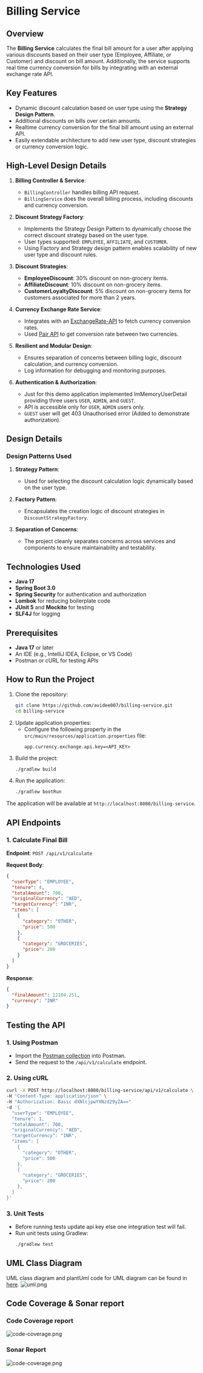# Billing Service

## Overview

The **Billing Service** calculates the final bill amount for a user after applying various discounts based on their user
type (Employee, Affiliate, or Customer) and discount on bill amount. Additionally, the service supports real time
currency conversion for bills by integrating with an external exchange rate API.

## Key Features

- Dynamic discount calculation based on user type using the **Strategy Design Pattern**.
- Additional discounts on bills over certain amounts.
- Realtime currency conversion for the final bill amount using an external API.
- Easily extendable architecture to add new user type, discount strategies or currency conversion logic.

## High-Level Design Details

1. **Billing Controller & Service**:
    - `BillingController` handles billing API request.
    - `BillingService` does the overall billing process, including discounts and currency conversion.

2. **Discount Strategy Factory**:
    - Implements the Strategy Design Pattern to dynamically choose the correct discount strategy based on the user type.
    - User types supported: `EMPLOYEE`, `AFFILIATE`, and `CUSTOMER`.
    - Using Factory and Strategy design pattern enables scalability of new user type and discount rules.

3. **Discount Strategies**:
    - **EmployeeDiscount**: 30% discount on non-grocery items.
    - **AffiliateDiscount**: 10% discount on non-grocery items.
    - **CustomerLoyaltyDiscount**: 5% discount on non-grocery items for customers associated for more than 2 years.

4. **Currency Exchange Rate Service**:
    - Integrates with an [ExchangeRate-API](https://www.exchangerate-api.com/) to fetch currency conversion rates.
    - Used [Pair API](https://www.exchangerate-api.com/docs/pair-conversion-requests) to get conversion rate between two
      currencies.

5. **Resilient and Modular Design**:
    - Ensures separation of concerns between billing logic, discount calculation, and currency conversion.
    - Log information for debugging and monitoring purposes.

6. **Authentication & Authorization**:
    - Just for this demo application implemented ImMemoryUserDetail providing three users `USER`, `ADMIN`, and `GUEST`.
    - API is accessible only for `USER`, `ADMIN` users only.
    - `GUEST` user will get 403 Unauthorised error (Added to demonstrate authorization).

## Design Details

### Design Patterns Used

1. **Strategy Pattern**:
    - Used for selecting the discount calculation logic dynamically based on the user type.

2. **Factory Pattern**:
    - Encapsulates the creation logic of discount strategies in `DiscountStrategyFactory`.

3. **Separation of Concerns**:
    - The project cleanly separates concerns across services and components to ensure maintainability and testability.

## Technologies Used

- **Java 17**
- **Spring Boot 3.0**
- **Spring Security** for authentication and authorization
- **Lombok** for reducing boilerplate code
- **JUnit 5** and **Mockito** for testing
- **SLF4J** for logging

## Prerequisites

- **Java 17** or later
- An IDE (e.g., IntelliJ IDEA, Eclipse, or VS Code)
- Postman or cURL for testing APIs

## How to Run the Project

1. Clone the repository:
   ```bash
   git clone https://github.com/avidee007/billing-service.git
   cd billing-service
   ```
2. Update application properties:
    - Configure the following property in the `src/main/resources/application.properties` file:
      ```properties
      app.currency.exchange.api.key=<API_KEY>
      ```
3. Build the project:
   ```bash
   ./gradlew build
   ```
4. Run the application:
   ```bash
   ./gradlew bootRun
   ```

The application will be available at `http://localhost:8080/billing-service`.

## API Endpoints

### 1. Calculate Final Bill

**Endpoint**: `POST /api/v1/calculate`

**Request Body**:

```json
{
  "userType": "EMPLOYEE",
  "tenure": 4,
  "totalAmount": 700,
  "originalCurrency": "AED",
  "targetCurrency": "INR",
  "items": [
    {
      "category": "OTHER",
      "price": 500
    },
    {
      "category": "GROCERIES",
      "price": 200
    }
  ]
}
```

**Response**:

```json
{
  "finalAmount": 12104.251,
  "currency": "INR"
}
```

## Testing the API

### 1. Using Postman

- Import the [Postman collection](postman/BillingServiceAPI.postman_collection.json) into Postman.
- Send the request to the `/api/v1/calculate` endpoint.

### 2. Using cURL

```bash
curl -X POST http://localhost:8080/billing-service/api/v1/calculate \
-H "Content-Type: application/json" \
-H "Authorization: Basic dXNlcjpwYXNzd29yZA=="
-d '{
  "userType": "EMPLOYEE",
  "tenure": 1,
  "totalAmount": 700,
  "originalCurrency": "AED",
  "targetCurrency": "INR",
  "items": [
    {
      "category": "OTHER",
      "price": 500
    },
    {
      "category": "GROCERIES",
      "price": 200
    },
  ]
}'
```

### 3. Unit Tests

- Before running tests update api key else one integration test will fail.
- Run unit tests using Gradlew:
  ```bash
  ./gradlew test
  ```

## UML Class Diagram

UML class diagram and plantUml code for UML diagram can be found in [here](uml).
![uml.png](uml/UMLClassDiagram.png)

## Code Coverage & Sonar report

### Code Coverage report

![code-coverage.png](images/code.png)

### Sonar Report

![code-coverage.png](images/sonar.png)
  

